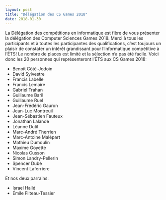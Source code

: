 ```yaml
---
layout: post
title: "Délégation des CS Games 2018"
date: 2018-01-30
---
```


La Délégation des compétitions en informatique est fière de vous présenter la délégation des Computer Sciences Games 2018. Merci à tous les participants et à toutes les participantes des qualifications, c’est toujours un plaisir de constater un intérêt grandissant pour l’informatique compétitive à l’ÉTS! Le nombre de places est limité et la sélection n’a pas été facile. Voici donc les 20 personnes qui représenteront l’ÉTS aux CS Games 2018:

* Benoit Côté-Jodoin
* David Sylvestre
* Francis Labelle
* Francis Lemaire
* Gabriel Trahan
* Guillaume Baril
* Guillaume Ruel
* Jean-Frédéric Gauron
* Jean-Luc Montreuil
* Jean-Sébastien Fauteux
* Jonathan Lalande
* Léanne Dutil
* Marc-André Therrien
* Marc-Antoine Malépart
* Mathieu Dumoulin
* Maxime Goyette
* Nicolas Cusson
* Simon Landry-Pellerin
* Spencer Dubé
* Vincent Laferrière

Et nos deux parrains: 

* Israel Hallé
* Émile Filteau-Tessier